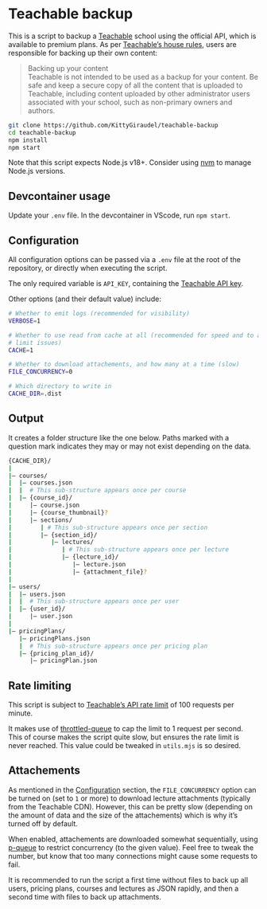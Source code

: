 # Teachable backup

This is a script to backup a [Teachable](https://docs.teachable.com/) school using the official API, which is available to premium plans. As per [Teachable’s house rules](https://teachable.com/house-rules#:~:text=Backing%20up%20your%20content), users are responsible for backing up their own content:

> Backing up your content  
> Teachable is not intended to be used as a backup for your content. Be safe and keep a secure copy of all the content that is uploaded to Teachable, including content uploaded by other administrator users associated with your school, such as non-primary owners and authors.

```sh
git clone https://github.com/KittyGiraudel/teachable-backup
cd teachable-backup
npm install
npm start
```

Note that this script expects Node.js v18+. Consider using [nvm](https://github.com/nvm-sh/nvm) to manage Node.js versions.

## Devcontainer usage

Update your `.env` file. In the devcontainer in VScode, run `npm start`.

## Configuration

All configuration options can be passed via a `.env` file at the root of the repository, or directly when executing the script.

The only required variable is `API_KEY`, containing the [Teachable API key](https://docs.teachable.com/docs/authentication).

Other options (and their default value) include:

```sh
# Whether to emit logs (recommended for visibility)
VERBOSE=1

# Whether to use read from cache at all (recommended for speed and to avoid rate
# limit issues)
CACHE=1

# Whether to download attachements, and how many at a time (slow)
FILE_CONCURRENCY=0

# Which directory to write in
CACHE_DIR=.dist
```

## Output

It creates a folder structure like the one below. Paths marked with a question mark indicates they may or may not exist depending on the data.

```sh
{CACHE_DIR}/
|
|– courses/
|  |– courses.json
|  |  # This sub-structure appears once per course
|  |– {course_id}/
|     |– course.json
|     |– {course_thumbnail}?
|     |– sections/
|        | # This sub-structure appears once per section
|        |– {section_id}/
|           |– lectures/
|              | # This sub-structure appears once per lecture
|              |– {lecture_id}/
|                 |– lecture.json
|                 |– {attachment_file}?
|
|– users/
|  |– users.json
|  |  # This sub-structure appears once per user
|  |– {user_id}/
|     |– user.json
|
|– pricingPlans/
   |– pricingPlans.json
   |  # This sub-structure appears once per pricing plan
   |– {pricing_plan_id}/
      |– pricingPlan.json
```

## Rate limiting

This script is subject to [Teachable’s API rate limit](https://docs.teachable.com/docs/rate-limits) of 100 requests per minute.

It makes use of [throttled-queue](https://github.com/shaunpersad/throttled-queue) to cap the limit to 1 request per second. This of course makes the script quite slow, but ensures the rate limit is never reached. This value could be tweaked in `utils.mjs` is so desired.

## Attachements

As mentioned in the [Configuration](#configuration) section, the `FILE_CONCURRENCY` option can be turned on (set to `1` or more) to download lecture attachments (typically from the Teachable CDN). However, this can be pretty slow (depending on the amount of data and the size of the attachements) which is why it’s turned off by default.

When enabled, attachements are downloaded somewhat sequentially, using [p-queue](https://github.com/sindresorhus/p-queue) to restrict concurrency (to the given value). Feel free to tweak the number, but know that too many connections might cause some requests to fail.

It is recommended to run the script a first time without files to back up all users, pricing plans, courses and lectures as JSON rapidly, and then a second time with files to back up attachments.
